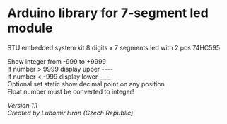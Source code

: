 # Arduino library for 7-segment led module

STU embedded system kit 8 digits x 7 segments led with 2 pcs 74HC595  


Show integer from -999 to +9999  
If number > 9999 display upper ----  
If number < -999 display lower ____  
Optional set static show decimal point on any position  
Float number must be converted to integer!  
  
_Version 1.1  
Created by Lubomir Hron (Czech Republic)_
